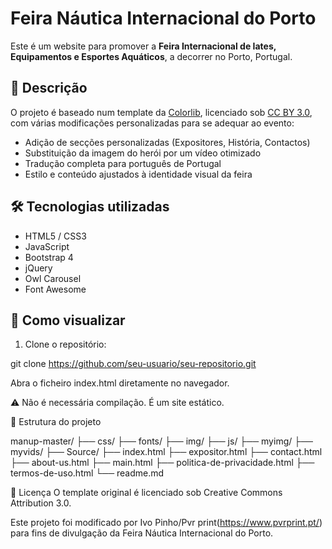 # Feira Náutica Internacional do Porto

Este é um website para promover a **Feira Internacional de Iates, Equipamentos e Esportes Aquáticos**, a decorrer no Porto, Portugal.

## 📌 Descrição

O projeto é baseado num template da [Colorlib](https://colorlib.com), licenciado sob [CC BY 3.0](https://creativecommons.org/licenses/by/3.0/), com várias modificações personalizadas para se adequar ao evento:

- Adição de secções personalizadas (Expositores, História, Contactos)
- Substituição da imagem do herói por um vídeo otimizado
- Tradução completa para português de Portugal
- Estilo e conteúdo ajustados à identidade visual da feira

## 🛠️ Tecnologias utilizadas

- HTML5 / CSS3
- JavaScript
- Bootstrap 4
- jQuery
- Owl Carousel
- Font Awesome

## 🚀 Como visualizar

1. Clone o repositório:

git clone https://github.com/seu-usuario/seu-repositorio.git

Abra o ficheiro index.html diretamente no navegador.

⚠️ Não é necessária compilação. É um site estático.

📁 Estrutura do projeto

manup-master/
├── css/
├── fonts/
├── img/
├── js/
├── myimg/
├── myvids/
├── Source/
├── index.html
├── expositor.html
├── contact.html
├── about-us.html
├── main.html
├── politica-de-privacidade.html
├── termos-de-uso.html
└── readme.md

🧾 Licença
O template original é licenciado sob Creative Commons Attribution 3.0.

Este projeto foi modificado por Ivo Pinho/Pvr print(https://www.pvrprint.pt/) para fins de divulgação da Feira Náutica Internacional do Porto.





